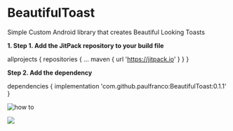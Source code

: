 # BeautifulToast
Simple Custom Android library that creates Beautiful Looking Toasts

**1. Step 1. Add the JitPack repository to your build file**

allprojects {
		repositories {
			...
			maven { url 'https://jitpack.io' }
		}
	}
  
**Step 2. Add the dependency**

dependencies {
	        implementation 'com.github.paulfranco:BeautifulToast:0.1.1'
	}

![how to](https://user-images.githubusercontent.com/29502126/48974268-90877080-f008-11e8-99b1-194434821068.png)

[![](https://jitpack.io/v/paulfranco/BeautifulToast.svg)](https://jitpack.io/#paulfranco/BeautifulToast)
